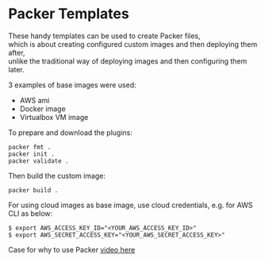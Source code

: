 # Packer Templates
These handy templates can be used to create Packer files, \
which is about creating configured custom images and then deploying them after, \
unlike the traditional way of deploying images and then configuring them later.

3 examples of base images were used:
- AWS ami
- Docker image
- Virtualbox VM image

To prepare and download the plugins:
```
packer fmt .
packer init .
packer validate .
```
Then build the custom image:
```
packer build .
```

For using cloud images as base image, use cloud credentials, e.g. for AWS CLI as below:
```
$ export AWS_ACCESS_KEY_ID="<YOUR_AWS_ACCESS_KEY_ID>"
$ export AWS_SECRET_ACCESS_KEY="<YOUR_AWS_SECRET_ACCESS_KEY>"
```
Case for why to use Packer [video here](https://www.youtube.com/watch?v=r0I4TTO957w&t=415s)
